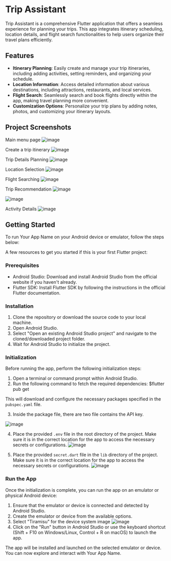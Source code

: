 # Trip Assistant

Trip Assistant is a comprehensive Flutter application that offers a seamless experience for planning your trips. This app integrates itinerary scheduling, location details, and flight search functionalities to help users organize their travel plans efficiently.

## Features

- **Itinerary Planning**: Easily create and manage your trip itineraries, including adding activities, setting reminders, and organizing your schedule.
- **Location Information**: Access detailed information about various destinations, including attractions, restaurants, and local services.
- **Flight Search**: Seamlessly search and book flights directly within the app, making travel planning more convenient.
- **Customization Options**: Personalize your trip plans by adding notes, photos, and customizing your itinerary layouts.

## Project Screenshots
Main menu page
![image](https://github.com/user-attachments/assets/3c4e5e02-daf3-4efe-b420-56a9460b7a3a)

Create a trip itinerary
![image](https://github.com/user-attachments/assets/7b582d59-b763-4273-b4c3-56bf77ca1efc)

Trip Details Planning
![image](https://github.com/user-attachments/assets/d54a9dcf-262d-477b-8905-f7574421eee8)

Location Selection
![image](https://github.com/user-attachments/assets/152ad16c-2f97-4191-828b-b7e823ccb797)

Flight Searching
![image](https://github.com/user-attachments/assets/dbc65b19-6ea1-4d8d-b137-4e567bd9ba58)

Trip Recommendation
![image](https://github.com/user-attachments/assets/a0c7be7d-cb3e-4dbb-9778-77914a432ee7)

![image](https://github.com/user-attachments/assets/d42ae4b5-be9e-4a6f-9824-8a3ab93b42ee)

Activity Details
![image](https://github.com/user-attachments/assets/f928edf5-fa8f-4f8a-b55d-dd21019169ac)


## Getting Started

To run Your App Name on your Android device or emulator, follow the steps below:

A few resources to get you started if this is your first Flutter project:

### Prerequisites

- Android Studio: Download and install Android Studio from the official website if you haven't already.
- Flutter SDK: Install Flutter SDK by following the instructions in the official Flutter documentation.

### Installation

1. Clone the repository or download the source code to your local machine.
2. Open Android Studio.
3. Select "Open an existing Android Studio project" and navigate to the cloned/downloaded project folder.
4. Wait for Android Studio to initialize the project.

### Initialization

Before running the app, perform the following initialization steps:

1. Open a terminal or command prompt within Android Studio.
2. Run the following command to fetch the required dependencies:
$flutter pub get

This will download and configure the necessary packages specified in the `pubspec.yaml` file.

3. Inside the package file, there are two file contains the API key.

![image](https://github.com/87Unlimited/travel-assistant/assets/94755505/91519dda-065a-4559-9c3d-56415b3d09f2)

4. Place the provided `.env` file in the root directory of the project. Make sure it is in the correct location for the app to access the necessary secrets or configurations.
![image](https://github.com/87Unlimited/travel-assistant/assets/94755505/d32b3c7a-0763-4e09-9b0f-18b7bbe35400)

5. Place the provided `secret.dart` file in the `lib` directory of the project. Make sure it is in the correct location for the app to access the necessary secrets or configurations.
![image](https://github.com/87Unlimited/travel-assistant/assets/94755505/c3e8650a-f936-4f7c-9ecc-60e745b7308c)


### Run the App

Once the initialization is complete, you can run the app on an emulator or physical Android device:

1. Ensure that the emulator or device is connected and detected by Android Studio.
2. Create the emulator or device from the available options.
3. Select "Tiramisu" for the device system image
   ![image](https://github.com/87Unlimited/travel-assistant/assets/94755505/74764a43-6dce-4903-ac11-3406c1a50b55)
5. Click on the "Run" button in Android Studio or use the keyboard shortcut (Shift + F10 on Windows/Linux, Control + R on macOS) to launch the app.

The app will be installed and launched on the selected emulator or device. You can now explore and interact with Your App Name.
